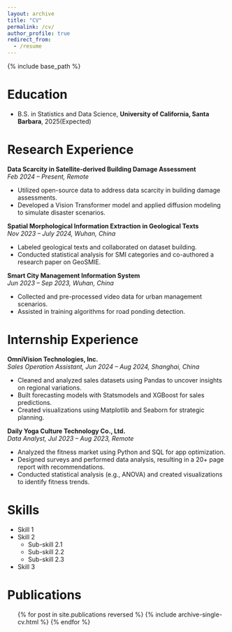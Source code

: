 ```yaml
---
layout: archive
title: "CV"
permalink: /cv/
author_profile: true
redirect_from:
  - /resume
---
```


{% include base_path %}

Education
======
* B.S. in Statistics and Data Science, **University of California, Santa Barbara**, 2025(Expected)

Research Experience
======
**Data Scarcity in Satellite-derived Building Damage Assessment**  
*Feb 2024 – Present, Remote*  
- Utilized open-source data to address data scarcity in building damage assessments.
- Developed a Vision Transformer model and applied diffusion modeling to simulate disaster scenarios.

**Spatial Morphological Information Extraction in Geological Texts**  
*Nov 2023 – July 2024, Wuhan, China*  
- Labeled geological texts and collaborated on dataset building.
- Conducted statistical analysis for SMI categories and co-authored a research paper on GeoSMIE.

**Smart City Management Information System**  
*Jun 2023 – Sep 2023, Wuhan, China*  
- Collected and pre-processed video data for urban management scenarios.
- Assisted in training algorithms for road ponding detection.

Internship Experience
======
**OmniVision Technologies, Inc.**  
*Sales Operation Assistant, Jun 2024 – Aug 2024, Shanghai, China*  
- Cleaned and analyzed sales datasets using Pandas to uncover insights on regional variations.
- Built forecasting models with Statsmodels and XGBoost for sales predictions.
- Created visualizations using Matplotlib and Seaborn for strategic planning.

**Daily Yoga Culture Technology Co., Ltd.**  
*Data Analyst, Jul 2023 – Aug 2023, Remote*  
- Analyzed the fitness market using Python and SQL for app optimization.
- Designed surveys and performed data analysis, resulting in a 20+ page report with recommendations.
- Conducted statistical analysis (e.g., ANOVA) and created visualizations to identify fitness trends.

Skills
======
* Skill 1
* Skill 2
  * Sub-skill 2.1
  * Sub-skill 2.2
  * Sub-skill 2.3
* Skill 3

Publications
======
  <ul>{% for post in site.publications reversed %}
    {% include archive-single-cv.html %}
  {% endfor %}</ul>
  

